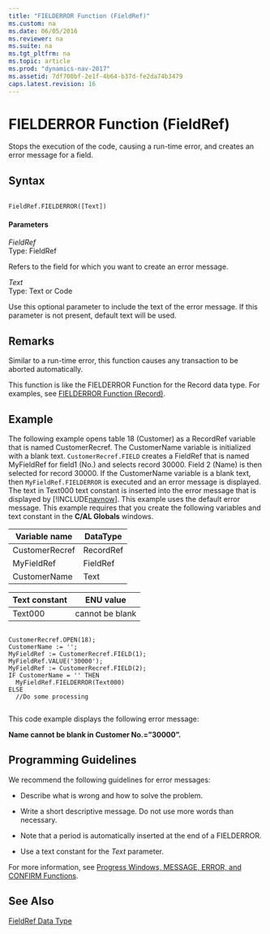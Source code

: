 ```yaml
---
title: "FIELDERROR Function (FieldRef)"
ms.custom: na
ms.date: 06/05/2016
ms.reviewer: na
ms.suite: na
ms.tgt_pltfrm: na
ms.topic: article
ms.prod: "dynamics-nav-2017"
ms.assetid: 7df700bf-2e1f-4b64-b37d-fe2da74b3479
caps.latest.revision: 16
---
```

# FIELDERROR Function (FieldRef)
Stops the execution of the code, causing a run-time error, and creates an error message for a field.  
  
## Syntax  
  
```  
  
FieldRef.FIELDERROR([Text])  
```  
  
#### Parameters  
 *FieldRef*  
 Type: FieldRef  
  
 Refers to the field for which you want to create an error message.  
  
 *Text*  
 Type: Text or Code  
  
 Use this optional parameter to include the text of the error message. If this parameter is not present, default text will be used.  
  
## Remarks  
 Similar to a run-time error, this function causes any transaction to be aborted automatically.  
  
 This function is like the FIELDERROR Function for the Record data type. For examples, see [FIELDERROR Function \(Record\)](FIELDERROR-Function--Record-.md).  
  
## Example  
 The following example opens table 18 \(Customer\) as a RecordRef variable that is named CustomerRecref. The CustomerName variable is initialized with a blank text. `CustomerRecref.FIELD` creates a FieldRef that is named MyFieldRef for field1 \(No.\) and selects record 30000. Field 2 \(Name\) is then selected for record 30000. If the CustomerName variable is a blank text, then `MyFieldRef.FIELDERROR` is executed and an error message is displayed. The text in Text000 text constant is inserted into the error message that is displayed by [!INCLUDE[navnow](includes/navnow_md.md)]. This example uses the default error message. This example requires that you create the following variables and text constant in the **C/AL Globals** windows.  
  
|Variable name|DataType|  
|-------------------|--------------|  
|CustomerRecref|RecordRef|  
|MyFieldRef|FieldRef|  
|CustomerName|Text|  
  
|Text constant|ENU value|  
|-------------------|---------------|  
|Text000|cannot be blank|  
  
```  
  
CustomerRecref.OPEN(18);  
CustomerName := '';  
MyFieldRef := CustomerRecref.FIELD(1);  
MyFieldRef.VALUE('30000');  
MyFieldRef := CustomerRecref.FIELD(2);  
IF CustomerName = '' THEN  
  MyFieldRef.FIELDERROR(Text000)  
ELSE  
  //Do some processing  
  
```  
  
 This code example displays the following error message:  
  
 **Name cannot be blank in Customer No.=”30000”.**  
  
## Programming Guidelines  
 We recommend the following guidelines for error messages:  
  
-   Describe what is wrong and how to solve the problem.  
  
-   Write a short descriptive message. Do not use more words than necessary.  
  
-   Note that a period is automatically inserted at the end of a FIELDERROR.  
  
-   Use a text constant for the *Text* parameter.  
  
 For more information, see [Progress Windows, MESSAGE, ERROR, and CONFIRM Functions](Progress-Windows--MESSAGE--ERROR--and-CONFIRM-Functions.md).  
  
## See Also  
 [FieldRef Data Type](FieldRef-Data-Type.md)
